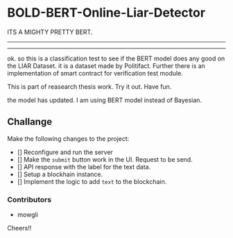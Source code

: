 # BOLD-BERT-Online-Liar-Detector


ITS A MIGHTY PRETTY BERT. 
************************************************
**************************************************
ok. so this is a classification test to see if the BERT model does any good on the LIAR Dataset. it is a dataset made by Politifact. 
Further there is an implementation of smart contract for verification test module.

This is part of reasearch thesis work.
Try it out. Have fun.

the model has updated. I am using BERT model instead of Bayesian.


## Challange

Make the following changes to the project:

- [] Reconfigure and run the server
- [] Make the `submit` button work in the UI. Request to be send.
- [] API response with the label for the text data.
- [] Setup a blockhain instance.
- [] Implement the logic to add `text` to the blockchain.


### Contributors

- mowgli


Cheers!!

